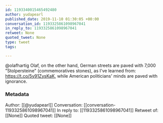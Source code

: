 ```yaml
---
id: 1193340015465492480
author: yudapearl
published_date: 2019-11-10 01:30:05 +00:00
conversation_id: 1193325861098967041
in_reply_to: 1193325861098967041
retweet: None
quoted_tweet: None
type: tweet
tags:

---
```


@olafhartig Olaf, on the other hand, German streets are paved with 7,000 "Stolpersteine" (commemoratives stones), as I've learned from: https://t.co/5y91ZysKaK, while American politicians' minds are paved with ignorance.

### Metadata

Author: [[@yudapearl]]
Conversation: [[conversation-1193325861098967041]]
In reply to: [[1193325861098967041]]
Retweet of: [[None]]
Quoted tweet: [[None]]
